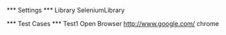 *** Settings ***
Library           SeleniumLibrary

*** Test Cases ***
Test1
    Open Browser    http://www.google.com/    chrome